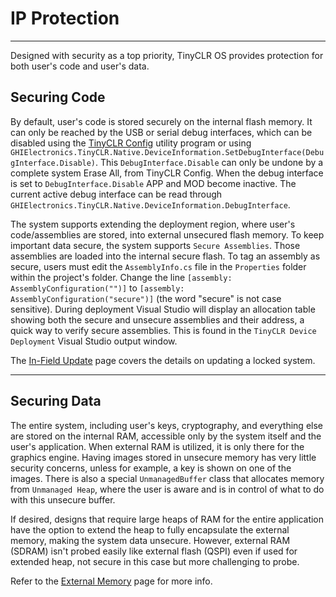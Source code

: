 # IP Protection
---
Designed with security as a top priority, TinyCLR OS provides protection for both user's code and user's data.

## Securing Code
By default, user's code is stored securely on the internal flash memory. It can only be reached by the USB or serial debug interfaces, which can be disabled using the [TinyCLR Config](../tinyclr-config.md) utility program or using `GHIElectronics.TinyCLR.Native.DeviceInformation.SetDebugInterface(DebugInterface.Disable)`. This `DebugInterface.Disable` can only be undone by a complete system Erase All, from TinyCLR Config. When the debug interface is set to `DebugInterface.Disable` APP and MOD become inactive. The current active debug interface can be read through `GHIElectronics.TinyCLR.Native.DeviceInformation.DebugInterface`. 

The system supports extending the deployment region, where user's code/assemblies are stored, into external unsecured flash memory. To keep important data secure, the system supports `Secure Assemblies`. Those assemblies are loaded into the internal secure flash. To tag an assembly as secure, users must edit the `AssemblyInfo.cs` file in the `Properties` folder within the project's folder. Change the line `[assembly: AssemblyConfiguration("")]` to `[assembly: AssemblyConfiguration("secure")]` (the word "secure" is not case sensitive).  During deployment Visual Studio will display an allocation table showing both the secure and unsecure assemblies and their address, a quick way to verify secure assemblies. This is found in the `TinyCLR Device Deployment` Visual Studio output window.

The [In-Field Update](in-field-update.md) page covers the details on updating a locked system.

---

## Securing Data
The entire system, including user's keys, cryptography, and everything else are stored on the internal RAM, accessible only by the system itself and the user's application. When external RAM is utilized, it is only there for the graphics engine. Having images stored in unsecure memory has very little security concerns, unless for example, a key is shown on one of the images. There is also a special `UnmanagedBuffer` class that allocates memory from `Unmanaged Heap`, where the user is aware and is in control of what to do with this unsecure buffer.

If desired, designs that require large heaps of RAM for the entire application have the option to extend the heap to fully encapsulate the external memory, making the system data unsecure. However, external RAM (SDRAM) isn't probed easily like external flash (QSPI) even if used for extended heap, not secure in this case but more challenging to probe.

Refer to the [External Memory](external-memory.md) page for more info.



